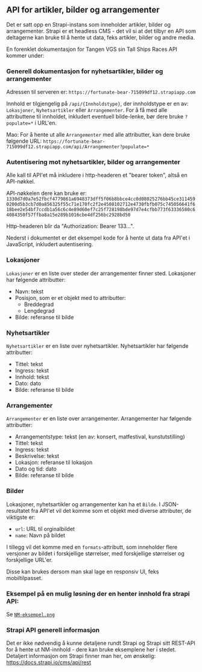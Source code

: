 ## API for artikler, bilder og arrangementer

Det er satt opp en Strapi-instans som inneholder artikler, bilder og arrangementer. 
Strapi er et headless CMS - det vil si at det tilbyr en API som deltagerne kan bruke 
til å hente ut data, feks artikler, bilder og andre media. 

En forenklet dokumentasjon for Tangen VGS sin Tall Ships Races API kommer under: 

### Generell dokumentasjon for nyhetsartikler, bilder og arrangementer

Adressen til serveren er: `https://fortunate-bear-715099df12.strapiapp.com`

Innhold er tilgjengelig på `/api/{Innholdstype}`, der innholdstype er en av: `Lokasjoner`, `Nyhetsartikler` eller `Arrangementer`.
For å få med alle attributtene til innholdet, inkludert eventuell bilde-lenke, bør dere bruke `?populate=*` i URL'en.

Mao: For å hente ut alle `Arrangementer` med alle attributter, kan dere bruke følgende URL:
`https://fortunate-bear-715099df12.strapiapp.com/api/Arrangementer?populate=*`

### Autentisering mot nyhetsartikler, bilder og arrangementer

Alle kall til API'et må inkludere i http-headeren et "bearer token", altså en API-nøkkel. 

API-nøkkelen dere kan bruke er: 
`1330d7d0a7e52fbcf4779861a6948373dff5f06b8bbce4cc0d08025276bb45ce3114590200d5b3cb7d0a856325f55c71e170fc2f2e4508102712e4730fbfb075c745056641f618bee2e54bf7ccdb1a56c6c4e89d60ef7c25f728198bde97d7e4cfbb773f63336580c64084350f57ffba8a15e289b1016cbe4df256bc2928bd50`

Http-headeren blir da "Authorization: Bearer 133...". 

Nederst i dokumentet er det eksempel kode for å hente ut data fra API'et i JavaScript, inkludert autentisering.

### Lokasjoner

`Lokasjoner` er en liste over steder der arrangementer finner sted. Lokasjoner har følgende attributter: 
- Navn: tekst
- Posisjon, som er et objekt med to attributter: 
  - Breddegrad
  - Lengdegrad
- Bilde: referanse til bilde


### Nyhetsartikler

`Nyhetsartikler` er en liste over nyhetsartikler. Nyhetsartikler har følgende attributter:
- Tittel: tekst
- Ingress: tekst
- Innhold: tekst
- Dato: dato
- Bilde: referanse til bilde


### Arrangementer
`Arrangementer` er en liste over arrangementer. Arrangementer har følgende attributter:
- Arrangementstype: tekst (en av: konsert, matfestival, kunstutstilling)
- Tittel: tekst
- Ingress: tekst
- Beskrivelse: tekst
- Lokasjon: referanse til lokasjon
- Dato og tid: dato
- Bilde: referanse til bilde


### Bilder

Lokasjoner, nyhetsartikler og arrangementer kan ha et `Bilde`. I JSON-resultatet fra API'et vil 
det komme som et objekt med diverse attributer, de viktigste er: 
- `url`: URL til orginalbildet
- `name`: Navn på bildet

I tillegg vil det komme med en `formats`-attributt, som inneholder flere versjoner av bildet i forskjellige størrelser, 
med forskjellige størrelser og forskjellige URL'er.

Disse kan brukes dersom man skal lage en responsiv UI, feks mobiltilpasset. 

### Eksempel på en mulig løsning der en henter innhold fra strapi API: 

Se [`NM-eksempel.png`](NM-eksempel.png)


### Strapi API generell informasjon

Det er ikke nødvendig å kunne detaljene rundt Strapi og Strapi sitt REST-API
for å hente ut NM-innhold - dere kan bruke eksemplene her i stedet.   
Detaljert informasjon om Strapi finner man her, om ønskelig: https://docs.strapi.io/cms/api/rest

